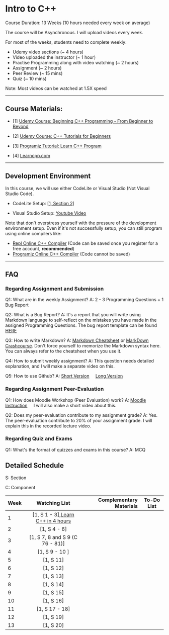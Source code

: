 # Intro to C++

Course Duration: 13 Weeks (10 hours needed every week on average)

The course will be Asynchronous. I will upload videos every week. 

For most of the weeks, students need to complete weekly:

- Udemy video sections (~ 4 hours) 
- Video uploaded the instructor (~ 1 hour) 
- Practise Programming along with video watching (~ 2 hours)
- Assignment (~ 2 hours)
- Peer Review (~ 15 mins)
- Quiz (~ 10 mins)

Note: Most videos can be watched at 1.5X speed

---


## Course Materials:

- [1] [Udemy Course: Beginning C++ Programming - From Beginner to Beyond](https://www.udemy.com/course/beginning-c-plus-plus-programming/)

- [2] [Udemy Course: C++ Tutorials for Beginners](https://www.udemy.com/course/free-learn-c-tutorial-beginners)

- [3] [Programiz Tutorial: Learn C++ Program](https://www.programiz.com/cpp-programming)

- [4] [Learncpp.com](learncpp.com)

---


## Development Environment

In this course, we will use either CodeLite or Visual Studio (Not Visual Studio Code). 

- CodeLite Setup: [[1, Section 2]](https://www.udemy.com/course/beginning-c-plus-plus-programming/learn/lecture/18801420#overview)

- Visual Studio  Setup: [Youtube Video](https://youtu.be/qeH9Xv_90KM)

Note that don't overstress yourself with the pressure of the development environment setup. Even if it's not successfully setup, you can still program using online compilers like:

- [Repl Online C++ Compiler](https://repl.it/languages/cpp) (Code can be saved once you register for a free account, **recommended**)
- [Programiz Online C++ Compiler](https://www.programiz.com/cpp-programming/online-compiler/) (Code cannot be saved)

---


## FAQ

### Regarding Assignment and Submission

Q1: What are in the weekly Assignment? A: 2 - 3 Programming Questions +  1 Bug Report
 
Q2: What is a Bug Report? A: It's a report that you will write using Markdown language to self-reflect on the mistakes you have made in the assigned Programming Questions. The bug report template can be found [HERE](bug-report-template.md)

Q3: How to write Markdown? A: [Markdown Cheatsheet](https://github.com/adam-p/markdown-here/wiki/Markdown-Cheatsheet) or [MarkDown Crashcourse](https://youtu.be/HUBNt18RFbo). Don't force yourself to memorize the Markdown syntax here. You can always refer to the cheatsheet when you use it. 

Q4: How to submit weekly assignment? A: This question needs detailed explanation, and I will make a separate video on this. 
 
Q5: How to use Github? A:  [Short Version](https://youtu.be/iv8rSLsi1xo) &nbsp; &nbsp;
   [Long Version](https://youtu.be/RGOj5yH7evk)
   
### Regarding Assignment Peer-Evaluation

Q1: How does Moodle Workshop (Peer Evaluation) work? A: [Moodle Instruction](https://docs.moodle.org/39/en/Using_Workshop) &nbsp; &nbsp; I will also make a short video about this. 

Q2: Does my peer-evaluation contribute to my assignment grade? A: Yes. The peer-evaluation contribute to 20% of your assignment grade. I will explain this in the recorded lecture video. 

### Regarding Quiz and Exams

Q1: What's the format of quizzes and exams in this course? A: MCQ
 
## Detailed Schedule
 
S: Section

C: Component
 
| Week | Watching List                                                    | Complementary Materials|To-Do List|
| -----|:----------------------------------------------------------------:| ----------------------:|:--------:|
| 1    | [1, S 1 - 3],[Learn C++ in 4 hours](https://youtu.be/vLnPwxZdW4Y)|                        |          |
| 2    | [1, S 4 - 6]                                                     |                        |          |
| 3    | [1, S 7, 8 and S 9 (C 76 - 81)]                                  |                        |          |
| 4    | [1, S 9 - 10 ]                                                   |                        |          |                          
| 5    | [1, S 11]                                                        |                        |          |
| 6    | [1, S 12]                                                        |                        |          |
| 7    | [1, S 13]                                                        |                        |          |
| 8    | [1, S 14]                                                        |                        |          |
| 9    | [1, S 15]                                                        |                        |          |
| 10   | [1, S 16]                                                        |                        |          |
| 11   | [1, S 17 - 18]                                                   |                        |          |
| 12   | [1, S 19]                                                        |                        |          |
| 13   | [1, S 20]                                                        |                        |          |




